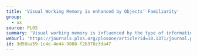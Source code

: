 ```yaml
---
title: 'Visual Working Memory is enhanced by Objects’ Familiarity'
group:
  - ux
source: PLOS
summary: 'Visual working memory is influenced by the type of information to be remembered. Familiar objects in working memory carry greater capacity to increase the working memory’s load.'
weburl: 'https://journals.plos.org/plosone/article?id=10.1371/journal.pone.0241110'
id: 3d50aa59-1c4e-4e44-9808-f2b378c3da47
---
```

